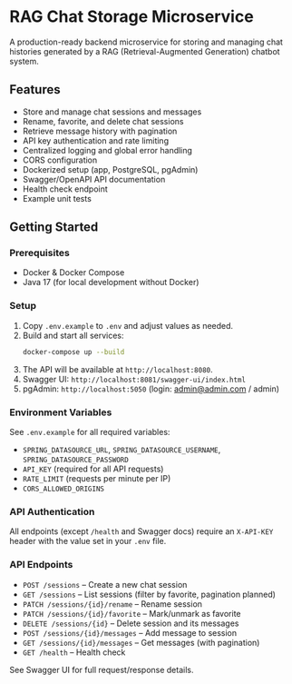 # RAG Chat Storage Microservice

A production-ready backend microservice for storing and managing chat histories generated by a RAG (Retrieval-Augmented Generation) chatbot system.

## Features
- Store and manage chat sessions and messages
- Rename, favorite, and delete chat sessions
- Retrieve message history with pagination
- API key authentication and rate limiting
- Centralized logging and global error handling
- CORS configuration
- Dockerized setup (app, PostgreSQL, pgAdmin)
- Swagger/OpenAPI API documentation
- Health check endpoint
- Example unit tests

## Getting Started

### Prerequisites
- Docker & Docker Compose
- Java 17 (for local development without Docker)

### Setup
1. Copy `.env.example` to `.env` and adjust values as needed.
2. Build and start all services:
   ```sh
   docker-compose up --build
   ```
3. The API will be available at `http://localhost:8080`.
4. Swagger UI: `http://localhost:8081/swagger-ui/index.html`
5. pgAdmin: `http://localhost:5050` (login: admin@admin.com / admin)

### Environment Variables
See `.env.example` for all required variables:
- `SPRING_DATASOURCE_URL`, `SPRING_DATASOURCE_USERNAME`, `SPRING_DATASOURCE_PASSWORD`
- `API_KEY` (required for all API requests)
- `RATE_LIMIT` (requests per minute per IP)
- `CORS_ALLOWED_ORIGINS`

### API Authentication
All endpoints (except `/health` and Swagger docs) require an `X-API-KEY` header with the value set in your `.env` file.

### API Endpoints
- `POST /sessions` – Create a new chat session
- `GET /sessions` – List sessions (filter by favorite, pagination planned)
- `PATCH /sessions/{id}/rename` – Rename session
- `PATCH /sessions/{id}/favorite` – Mark/unmark as favorite
- `DELETE /sessions/{id}` – Delete session and its messages
- `POST /sessions/{id}/messages` – Add message to session
- `GET /sessions/{id}/messages` – Get messages (with pagination)
- `GET /health` – Health check

See Swagger UI for full request/response details.


